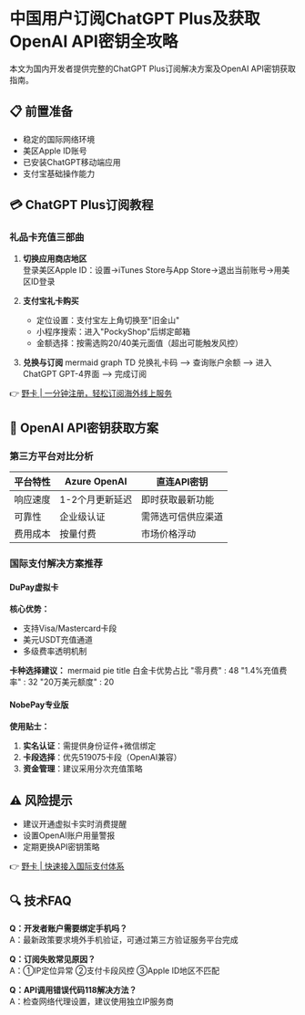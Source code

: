 # 中国用户订阅ChatGPT Plus及获取OpenAI API密钥全攻略

本文为国内开发者提供完整的ChatGPT Plus订阅解决方案及OpenAI API密钥获取指南。

## 📋 前置准备
- 稳定的国际网络环境
- 美区Apple ID账号
- 已安装ChatGPT移动端应用
- 支付宝基础操作能力

## 💳 ChatGPT Plus订阅教程
### 礼品卡充值三部曲
1. **切换应用商店地区**  
   登录美区Apple ID：设置→iTunes Store与App Store→退出当前账号→用美区ID登录

2. **支付宝礼卡购买**
   - 定位设置：支付宝左上角切换至"旧金山"
   - 小程序搜索：进入"PockyShop"后绑定邮箱
   - 金额选择：按需选购20/40美元面值（超出可能触发风控）

3. **兑换与订阅**
   mermaid
   graph TD
   兑换礼卡码 --> 查询账户余额 --> 进入ChatGPT GPT-4界面 --> 完成订阅
   

👉 [野卡 | 一分钟注册，轻松订阅海外线上服务](https://bbtdd.com/yeka)

## 🔑 OpenAI API密钥获取方案

### 第三方平台对比分析
| 平台特性  | Azure OpenAI    | 直连API密钥         |
|-----------|-----------------|---------------------|
| 响应速度  | 1-2个月更新延迟 | 即时获取最新功能    |
| 可靠性    | 企业级认证      | 需筛选可信供应渠道  |
| 费用成本  | 按量付费        | 市场价格浮动        |

### 国际支付解决方案推荐
#### DuPay虚拟卡
**核心优势：**
- 支持Visa/Mastercard卡段
- 美元USDT充值通道
- 多级费率透明机制

**卡种选择建议：**
mermaid
pie
    title 白金卡优势占比
    "零月费" : 48
    "1.4%充值费率" : 32
    "20万美元额度" : 20


#### NobePay专业版
**使用贴士：**
1. **实名认证**：需提供身份证件+微信绑定
2. **卡段选择**：优先519075卡段（OpenAI兼容）
3. **资金管理**：建议采用分次充值策略

## ⚠️ 风险提示
- 建议开通虚拟卡实时消费提醒
- 设置OpenAI账户用量警报
- 定期更换API密钥策略

👉 [野卡 | 快速接入国际支付体系](https://bbtdd.com/yeka)

## 🔍 技术FAQ
**Q：开发者账户需要绑定手机吗？**  
A：最新政策要求境外手机验证，可通过第三方验证服务平台完成

**Q：订阅失败常见原因？**  
A：①IP定位异常 ②支付卡段风控 ③Apple ID地区不匹配

**Q：API调用错误代码118解决方法？**  
A：检查网络代理设置，建议使用独立IP服务商